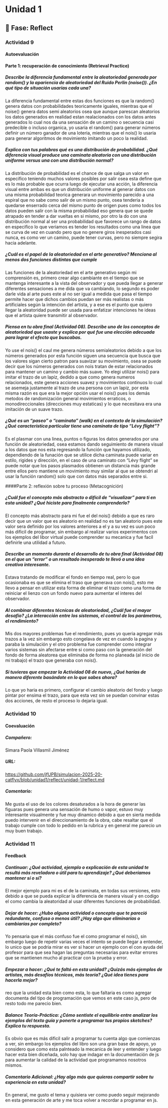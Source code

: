 # Unidad 1

## 🤔 Fase: Reflect

### Actividad 9
#### Autoevaluación
#### Parte 1: recuperación de conocimiento (Retrieval Practice)
##### Describe la diferencia fundamental entre la aleatoriedad generada por random() y la apariencia de aleatoriedad del Ruido Perlin (noise()). ¿En qué tipo de situación usarías cada una?
La diferencia fundamental entre estas dos funciones es que la random() genera datos con probabilidades teoricamente iguales, mientras que el noise() genera datos semi aleatorios osea que aunque parescan aleatorios los datos generados en realidad estan realacionados con los datos antes generados lo cual nos da una sensación de un camino o secuencia casi predecible o incluso organica, yo usaria el random() para generar números definir un número ganador de una loteria, mientras que el nois() lo usaria para generar algoritmos de movimiento imitando un poco la realidad.

##### Explica con tus palabras qué es una distribución de probabilidad. ¿Qué diferencia visual produce una caminata aleatoria con una distribución uniforme versus una con una distribución normal?
La distribución de probabilidad es el chance de que salga un valor en especifico teniendo muchos valores posibles por salir osea esta define que es lo más probable que ocurra luego de ejecutar una acción, la diferencia visual entre ambas es que un distribución uniforme al generar datos con una misma probabilidad teorica generara un movimiento parecido a una espiral que no sabe como salir de un mismo punto, osea tenderia a quedarse enserrado cerca del mismo punto de origen pues como todos los datos pueden salir con la misma probabilidad eso genera que se quede atrapado en tender a dar vueltas en si mismo, por otro la do con una distribución normal al ser una probabilidad que favorece un rango de datos en especifico lo que veriamos es tender los resultados como una linea que se curva de vez en cuando pero que no genere giros inesperados casi nunca, es como ver un camino, puede tener curvas, pero no siempre segira hacia adelante.

##### ¿Cuál es el papel de la aleatoriedad en el arte generativo? Menciona al menos dos funciones distintas que cumple
Las funciones de la aleatoriedad en el arte generativo según mi comprensión es, primero crear algo cambiante en el tiempo que se mantenga interesante a la vista del observador y que pueda llegar a generar diferentes sensaciones a me dida que va cambiando, lo segundo es poder darle vida al arte pues este al no ser igual a medida que pasa el tiempo permite hacer que dichos cambios puedan ser más realistas o más artificiales según la intención del artista, y a ese es el punto que quiero llegar la aleatoridad puede ser usada para enfatizar intenciones he ideas que el artista quiere transmitir al observador.

##### Piensa en tu obra final (Actividad 08). Describe uno de los conceptos de aleatoriedad que usaste y explica por qué fue una elección adecuada para lograr el efecto que buscabas.
Yo use el nois() el caul me genera números semialeatorios debido a que los números generados por esta función siguen una secuencia que busca que los valores sigan cierto patron para suavizar su movimiento, osea se puede decir que los números generados con nois tratan de estar relacionados para mantener un camino y cambio más suave. Yo elegi utilizar nois() para imitar el trazo de un lapíz, dedido a que como genera numeros relacionados, este genera acciones suavez y movimientos continuos lo cual se asemeja justamente al trazo de una persona con un lapiz, por esta misma razón es que era la mejor opción usar el nois() pues los demás metodos de randomización general movimientos erraticos, o monodireccionales (direcciones muy estaticas) y lo que necesitava era una imitación de un suave trazo.

##### ¿Qué es un “paseo” o “caminata” (walk) en el contexto de la simulación? ¿Qué característica particular tiene una caminata de tipo “Lévy flight”?
Es el plasmar con una linea, puntos o figuras los datos generados por una función de aleatoriedad, osea estamos dando seguimiento de manera visual a los datos que nos esta regresando la función que hayamos utilizado, dependiendo de la funación que se utilice dicha caminata puede variar en estilo, rigides y dirección, en el caso de una caminato con “Lévy flight” se puede notar que los pasos plasmados obtienen un distancia más grande entre ellos pero mantiene un movimiento muy similar al que se obtendri al usar la función random() solo que con datos más separados entre si.

####Parte 2: reflexión sobre tu proceso (Metacognición)
##### ¿Cuál fue el concepto más abstracto o difícil de “visualizar” para ti en esta unidad? ¿Qué hiciste para finalmente comprenderlo?
El concepto más abstracto para mi fue el del nois() debido a que es raro decir que un valor que es aleatorio en realidad no es tan aleatorio pues este valor sera definido por los valores anteriores a el y a su vez es uun poco más dificil de programar, sin embargo al realizar varios experimentos con los ejemplos del libor virtual puede comprender su mecanica y fue facíl definirle una utilidad a futuro.

##### Describe un momento durante el desarrollo de tu obra final (Actividad 08) en el que un “error” o un resultado inesperado te llevó a una idea creativa interesante.
Estava tratando de modificar el fondo en tiempo real, pero lo que ocasionaba es que se elimina el traso que generava con nois(), esto me llevo a pensar en utilizar esta forma de eliminar el trazo como una forma de reiniciar el lienzo con un fondo nuevo para aumentar el interes del observador.

##### Al combinar diferentes técnicas de aleatoriedad, ¿Cuál fue el mayor desafío? ¿La interacción entre los sistemas, el control de los parámetros, el rendimiento?
Mis dos mayores problemas fue el rendimiento, pues yo queria agregar más trazos a la vez sin embargo esto congelava de vez en cuando la pagina y paraba la simulación y el otro problema fue comprender como integrar varios sistemas sin afectarse entre si como paso con la generación del fondo de forma aleatorea que eliminaba de forma no planeada (al inicio de mi trabajo) el trazo que generaba con nois().

##### Si tuvieras que empezar la Actividad 08 de nuevo, ¿Qué harías de manera diferente basándote en lo que sabes ahora?
Lo que yo haria es primero, configurar el cambio aleatorio del fondo y luego pintar por ensima el trazo, para que esta vez sin se puedan convinar estas dos acciones, de resto el proceso lo dejaria igual.

### Actividad 10
#### Coevaluación
##### Compañero:
Simara Paola Villasmil Jiménez

##### URL:
https://github.com/jfUPB/simulacion-2025-20-catflyx/blob/unidad1/reflect/unidad-1/reflect.md

##### Comentario:
Me gusta el uso de los colores desaturados a la hora de generar las figuaras pues genera una sensación de humo o vapor, estuvo muy interesante visualmente y fue muy dinamico debido a que en sierta medida puedo intervenir en el direccionamiento de la obra, cabe resaltar que el trabajo cumple con todo lo pedido en la rubrica y en general me parecio un muy buen trabajo.


### Actividad 11
#### Feedback
##### Continuar: ¿Qué actividad, ejemplo o explicación de esta unidad te resultó más reveladora o útil para tu aprendizaje? ¿Qué deberíamos mantener sí o sí?
El mejor ejemplo para mi es el de la caminata, en todas sus versiones, esto debido a que se pueda explicar la diferencia de manera visual y en codigo el como cambia la aleatoridad al usar diferentes funciones de probabilidad.

##### Dejar de hacer: ¿Hubo alguna actividad o concepto que te pareció redundante, confuso o menos útil? ¿Hay algo que eliminarías o cambiarías por completo?
Yo pensaria que el más confuso fue el como programar el nois(), sin embargo luego de repetir varias veces el intento se puede llegar a entender, lo unico que se podria mirar es ver si hacer un ejemplo con el con ayuda del profesor para que sea hagan las preguntas necesarias para evitar errores que se mantienen mucho al practicar con la prueba y error.

##### Empezar a hacer: ¿Qué te faltó en esta unidad? ¿Quizás más ejemplos de artistas, más desafíos técnicos, más teoría? ¿Qué idea tienes para hacerla mejor?
reo que la unidad esta bien como esta, lo que faltaria es como agregar documenta del tipo de programación que vemos en este caso js, pero de resto todo me parecio bien.

##### Balance Teoría-Práctica: ¿Cómo sentiste el equilibrio entre analizar los ejemplos del texto guía y ponerte a programar tus propios sketches? Explica tu respuesta.
Es obvio que es más dificil salir a programar tu cuenta algo que comienzas a ver, sin embargo los ejemplos del libro son una gran base de apoyo, yo considero que como esta palnteado la mecanica de leer y entender y luego hacer esta bien diceñada, solo hay que indagar en la documentación de js para aumentar la calidad de la actividad que programamos nosotros mismos.

##### Comentario Adicional: ¿Hay algo más que quieras compartir sobre tu experiencia en esta unidad?
En general, me gusto el tema y quisiera ver como puedo seguir mejorando en esta generación de arte y me toca volver a recordar a programar en js.
